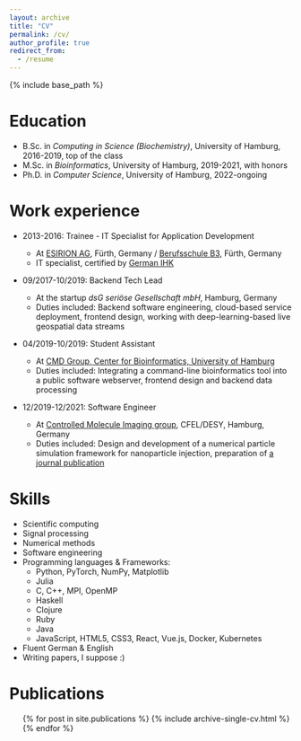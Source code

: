 ```yaml
---
layout: archive
title: "CV"
permalink: /cv/
author_profile: true
redirect_from:
  - /resume
---
```


{% include base_path %}

Education
======
* B.Sc. in *Computing in Science (Biochemistry)*, University of Hamburg, 2016-2019, top of the class
* M.Sc. in *Bioinformatics*, University of Hamburg, 2019-2021, with honors
* Ph.D. in *Computer Science*, University of Hamburg, 2022-ongoing

Work experience
======
* 2013-2016: Trainee - IT Specialist for Application Development
  * At [ESIRION AG](https://esirion.de), Fürth, Germany / [Berufsschule B3](https://www.b3-fuerth.de/), Fürth, Germany
  * IT specialist, certified by [German IHK](https://www.ihk.de/)

* 09/2017-10/2019: Backend Tech Lead
  * At the startup *dsG seriöse Gesellschaft mbH*, Hamburg, Germany
  * Duties included: Backend software engineering, cloud-based service deployment, frontend design, working with deep-learning-based live geospatial data streams

* 04/2019-10/2019: Student Assistant
  * At [CMD Group, Center for Bioinformatics, University of Hamburg](https://www.zbh.uni-hamburg.de/forschung/amd.html)
  * Duties included: Integrating a command-line bioinformatics tool into a public software webserver, frontend design and backend data processing

* 12/2019-12/2021: Software Engineer
  * At [Controlled Molecule Imaging group](https://www.controlled-molecule-imaging.org), CFEL/DESY, Hamburg, Germany
  * Duties included: Design and development of a numerical particle simulation framework for nanoparticle injection, preparation of [a journal publication](/publication/2021-08-26-cminject)


Skills
======
* Scientific computing
* Signal processing
* Numerical methods
* Software engineering
* Programming languages & Frameworks:
  * Python, PyTorch, NumPy, Matplotlib
  * Julia
  * C, C++, MPI, OpenMP
  * Haskell
  * Clojure
  * Ruby
  * Java
  * JavaScript, HTML5, CSS3, React, Vue.js, Docker, Kubernetes
* Fluent German & English
* Writing papers, I suppose :)

Publications
======
  <ul>{% for post in site.publications %}
    {% include archive-single-cv.html %}
  {% endfor %}</ul>
  
<!-- Talks
======
  <ul>{% for post in site.talks %}
    {% include archive-single-talk-cv.html %}
  {% endfor %}</ul>
  
Teaching
======
  <ul>{% for post in site.teaching %}
    {% include archive-single-cv.html %}
  {% endfor %}</ul>
  
Service and leadership
======
* Currently signed in to 43 different slack teams -->
